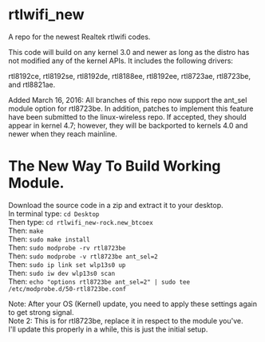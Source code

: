 rtlwifi_new
===========

A repo for the newest Realtek rtlwifi codes.

This code will build on any kernel 3.0 and newer as long as the distro has not modified
any of the kernel APIs. It includes the following drivers:

rtl8192ce, rtl8192se, rtl8192de, rtl8188ee, rtl8192ee, rtl8723ae, rtl8723be, and rtl8821ae.

Added March 16, 2016: All branches of this repo now support the ant_sel module option
for rtl8723be. In addition, patches to implement this feature have been submitted
to the linux-wireless repo. If accepted, they should appear in kernel 4.7; however,
they will be backported to kernels 4.0 and newer when they reach mainline.

The New Way To Build Working Module.
===========

Download the source code in a zip and extract it to your desktop.   
In terminal type: `cd Desktop`   
Then type: `cd rtlwifi_new-rock.new_btcoex`    
Then: `make`  
Then: `sudo make install`   
Then: `sudo modprobe -rv rtl8723be`   
Then: `sudo modprobe -v rtl8723be ant_sel=2`  
Then: `sudo ip link set wlp13s0 up`   
Then: `sudo iw dev wlp13s0 scan`   
Then: `echo "options rtl8723be ant_sel=2" | sudo tee /etc/modprobe.d/50-rtl8723be.conf`   

Note: After your OS (Kernel) update, you need to apply these settings again to get strong signal.   
Note 2: This is for rtl8723be, replace it in respect to the module you've.   
I'll update this properly in a while, this is just the initial setup.   

